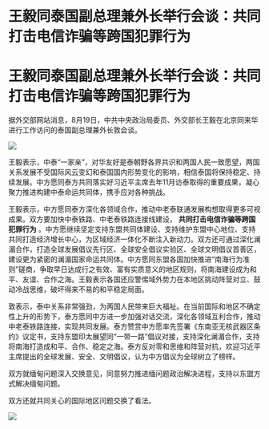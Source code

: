 # 王毅同泰国副总理兼外长举行会谈：共同打击电信诈骗等跨国犯罪行为

# 王毅同泰国副总理兼外长举行会谈：共同打击电信诈骗等跨国犯罪行为

据外交部网站消息，8月19日，中共中央政治局委员、外交部长王毅在北京同来华进行工作访问的泰国副总理兼外长敦会谈。

![](https://inews.gtimg.com/newsapp_bt/0/15817023648/1000)

王毅表示，中泰“一家亲”，对华友好是泰朝野各界共识和两国人民一致愿望，两国关系发展不受国际风云变幻和泰国国内形势变化的影响，相信泰国将保持稳定、持续发展。中方愿同泰方共同落实好习近平主席去年11月访泰取得的重要成果，凝心聚力推进构建中泰命运共同体，携手应对各种挑战。

王毅表示，中方愿同泰方深化各领域合作，推动中老泰联通发展构想取得更多可视成果。双方要加快中泰铁路、中老泰铁路连接线建设，
**共同打击电信诈骗等跨国犯罪行为**
。中方愿继续坚定支持东盟共同体建设、支持维护东盟中心地位、支持共同打造经济增长中心，为区域经济一体化不断注入新动力。双方还可通过深化澜湄合作，打造全球发展倡议先行区、全球安全倡议实验区、全球文明倡议首善区，建设更为紧密的澜湄国家命运共同体。中方愿同东盟各国加快推进“南海行为准则”磋商，争取早日达成行之有效、富有实质意义的地区规则，将南海建设成为和平、友谊、合作之海。王毅表示各国还应警惕域外势力在本地区挑动阵营对立、鼓动冷战思维，破坏得来不易的和平稳定局面。

敦表示，泰中关系非常强劲，为两国人民带来巨大福祉。在当前国际和地区不确定性上升的形势下，泰方愿同中方进一步加强对话交流，深化各领域互利合作，推动中老泰铁路连接，实现共同发展。泰方赞赏中方愿率先签署《东南亚无核武器区条约》议定书，支持东盟印太展望同“一带一路”倡议对接，支持深化澜湄合作，支持将南海打造成和平、合作、稳定之海。泰方反对零和思维和阵营对抗，欢迎习近平主席提出的全球发展、安全、文明倡议，认为中方倡议为全球树立了榜样。

双方就缅甸问题深入交换意见，同意努力推进缅问题政治解决进程，支持以东盟方式解决缅甸问题。

双方还就共同关心的国际地区问题交换了看法。

![](https://inews.gtimg.com/newsapp_bt/0/15817023649/1000)

